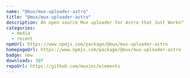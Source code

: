 ```yaml
---
name: "@mux/mux-uploader-astro"
title: "@mux/mux-uploader-astro"
description: An open source Mux uploader for Astro that Just Works™
categories:
  - media
  - recent
npmUrl: https://www.npmjs.com/package/@mux/mux-uploader-astro
homepageUrl: https://www.npmjs.com/package/@mux/mux-uploader-astro
badge: new
downloads: 307
repoUrl: https://github.com/muxinc/elements
---
```

